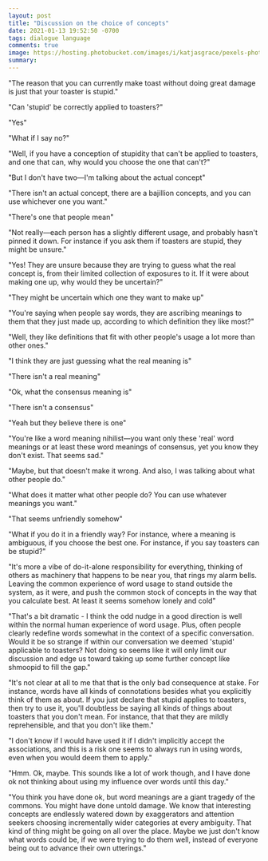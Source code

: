 ```yaml
---
layout: post
title: "Discussion on the choice of concepts"
date: 2021-01-13 19:52:50 -0700
tags: dialogue language
comments: true
image: https://hosting.photobucket.com/images/i/katjasgrace/pexels-photography-maghradze-ph-3997309.jpg
summary:
---
```

"The reason that you can currently make toast without doing great damage is just that your toaster is stupid."

"Can 'stupid' be correctly applied to toasters?"

"Yes"

"What if I say no?"

"Well, if you have a conception of stupidity that can't be applied to toasters, and one that can, why would you choose the one that can't?"

"But I don't have two&mdash;I'm talking about the actual concept"

"There isn't an actual concept, there are a bajillion concepts, and you can use whichever one you want."

"There's one that people mean"

"Not really&mdash;each person has a slightly different usage, and probably hasn't pinned it down. For instance if you ask them if toasters are stupid, they might be unsure."

"Yes! They are unsure because they are trying to guess what the real concept is, from their limited collection of exposures to it. If it were about making one up, why would they be uncertain?"

"They might be uncertain which one they want to make up"

"You're saying when people say words, they are ascribing meanings to them that they just made up, according to which definition they like most?"

"Well, they like definitions that fit with other people's usage a lot more than other ones."

"I think they are just guessing what the real meaning is"

"There isn't a real meaning"

"Ok, what the consensus meaning is"

"There isn't a consensus"

"Yeah but they believe there is one"

"You're like a word meaning nihilist&mdash;you want only these 'real' word meanings or at least these word meanings of consensus, yet you know they don't exist. That seems sad."

"Maybe, but that doesn't make it wrong. And also, I was talking about what other people do."

"What does it matter what other people do? You can use whatever meanings you want."

"That seems unfriendly somehow"

"What if you do it in a friendly way? For instance, where a meaning is ambiguous, if you choose the best one. For instance, if you say toasters can be stupid?"

"It's more a vibe of do-it-alone responsibility for everything, thinking of others as machinery that happens to be near you, that rings my alarm bells. Leaving the common experience of word usage to stand outside the system, as it were, and push the common stock of concepts in the way that you calculate best. At least it seems somehow lonely and cold"

"That's a bit dramatic - I think the odd nudge in a good direction is well within the normal human experience of word usage. Plus, often people clearly redefine words somewhat in the context of a specific conversation. Would it be so strange if within our conversation we deemed 'stupid' applicable to toasters? Not doing so seems like it will only limit our discussion and edge us toward taking up some further concept like shmoopid to fill the gap."

"It's not clear at all to me that that is the only bad consequence at stake. For instance, words have all kinds of connotations besides what you explicitly think of them as about. If you just declare that stupid applies to toasters, then try to use it, you'll doubtless be saying all kinds of things about toasters that you don't mean. For instance, that that they are mildly reprehensible, and that you don't like them."

"I don't know if I would have used it if I didn't implicitly accept the associations, and this is a risk one seems to always run in using words, even when you would deem them to apply."

"Hmm. Ok, maybe. This sounds like a lot of work though, and I have done ok not thinking about using my influence over words until this day."

"You think you have done ok, but word meanings are a giant tragedy of the commons. You might have done untold damage. We know that interesting concepts are endlessly watered down by exaggerators and attention seekers choosing incrementally wider categories at every ambiguity. That kind of thing might be going on all over the place. Maybe we just don't know what words could be, if we were trying to do them well, instead of everyone being out to advance their own utterings."
